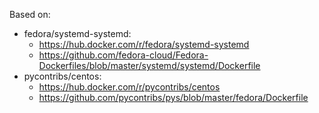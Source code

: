 Based on:

- fedora/systemd-systemd:
  - https://hub.docker.com/r/fedora/systemd-systemd
  - https://github.com/fedora-cloud/Fedora-Dockerfiles/blob/master/systemd/systemd/Dockerfile
- pycontribs/centos:
  - https://hub.docker.com/r/pycontribs/centos
  - https://github.com/pycontribs/pys/blob/master/fedora/Dockerfile
